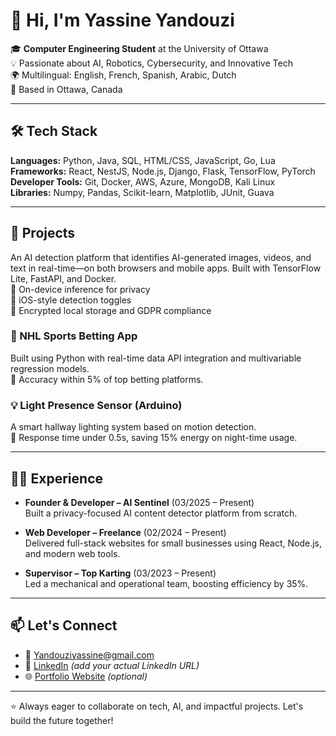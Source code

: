 
# 👋 Hi, I'm Yassine Yandouzi

🎓 **Computer Engineering Student** at the University of Ottawa  
💡 Passionate about AI, Robotics, Cybersecurity, and Innovative Tech  
🌍 Multilingual: English, French, Spanish, Arabic, Dutch  
📍 Based in Ottawa, Canada

---

## 🛠️ Tech Stack

**Languages:** Python, Java, SQL, HTML/CSS, JavaScript, Go, Lua  
**Frameworks:** React, NestJS, Node.js, Django, Flask, TensorFlow, PyTorch  
**Developer Tools:** Git, Docker, AWS, Azure, MongoDB, Kali Linux  
**Libraries:** Numpy, Pandas, Scikit-learn, Matplotlib, JUnit, Guava  

---

## 🚀 Projects

An AI detection platform that identifies AI-generated images, videos, and text in real-time—on both browsers and mobile apps. Built with TensorFlow Lite, FastAPI, and Docker.  
🔹 On-device inference for privacy  
🔹 iOS-style detection toggles  
🔹 Encrypted local storage and GDPR compliance

### 🏒 NHL Sports Betting App
Built using Python with real-time data API integration and multivariable regression models.  
🎯 Accuracy within 5% of top betting platforms.

### 💡 Light Presence Sensor (Arduino)
A smart hallway lighting system based on motion detection.  
🌙 Response time under 0.5s, saving 15% energy on night-time usage.

---

## 👨‍💻 Experience

- **Founder & Developer – AI Sentinel** (03/2025 – Present)  
  Built a privacy-focused AI content detector platform from scratch.

- **Web Developer – Freelance** (02/2024 – Present)  
  Delivered full-stack websites for small businesses using React, Node.js, and modern web tools.

- **Supervisor – Top Karting** (03/2023 – Present)  
  Led a mechanical and operational team, boosting efficiency by 35%.

---

## 📫 Let's Connect

- 📧 Yandouziyassine@gmail.com  
- 🔗 [LinkedIn](https://linkedin.com/in/YassineYandouzi) *(add your actual LinkedIn URL)*  
- 🌐 [Portfolio Website](https://yourwebsite.com) *(optional)*

---

⭐ Always eager to collaborate on tech, AI, and impactful projects. Let's build the future together!
